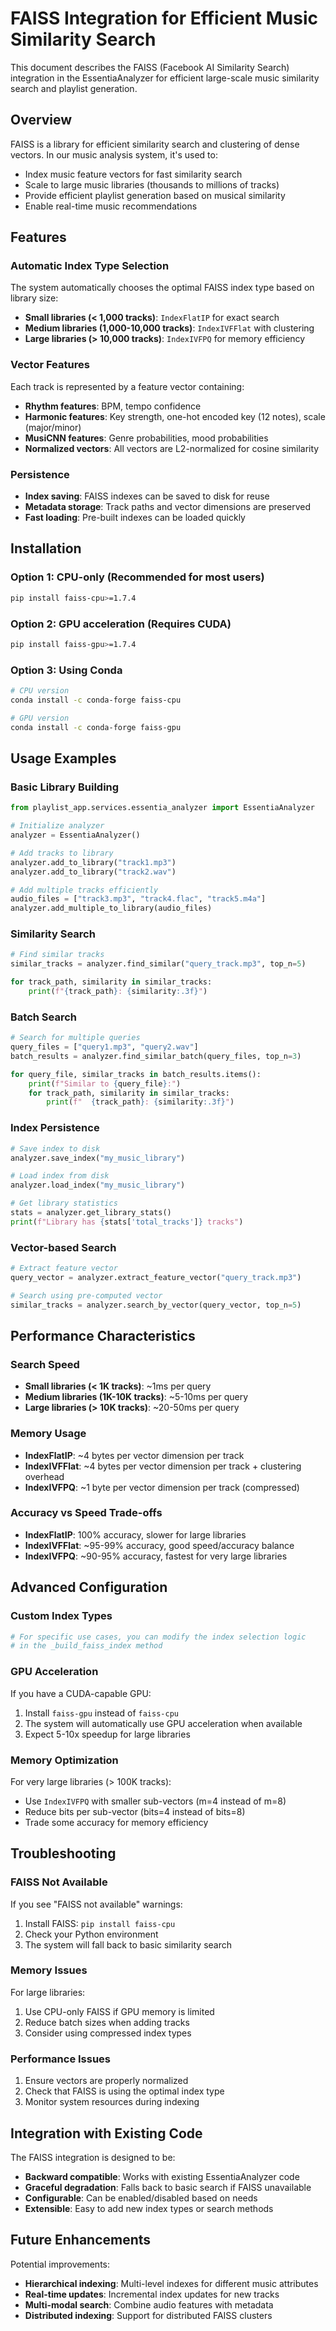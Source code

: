 # FAISS Integration for Efficient Music Similarity Search

This document describes the FAISS (Facebook AI Similarity Search) integration in the EssentiaAnalyzer for efficient large-scale music similarity search and playlist generation.

## Overview

FAISS is a library for efficient similarity search and clustering of dense vectors. In our music analysis system, it's used to:

- Index music feature vectors for fast similarity search
- Scale to large music libraries (thousands to millions of tracks)
- Provide efficient playlist generation based on musical similarity
- Enable real-time music recommendations

## Features

### Automatic Index Type Selection

The system automatically chooses the optimal FAISS index type based on library size:

- **Small libraries (< 1,000 tracks)**: `IndexFlatIP` for exact search
- **Medium libraries (1,000-10,000 tracks)**: `IndexIVFFlat` with clustering
- **Large libraries (> 10,000 tracks)**: `IndexIVFPQ` for memory efficiency

### Vector Features

Each track is represented by a feature vector containing:

- **Rhythm features**: BPM, tempo confidence
- **Harmonic features**: Key strength, one-hot encoded key (12 notes), scale (major/minor)
- **MusiCNN features**: Genre probabilities, mood probabilities
- **Normalized vectors**: All vectors are L2-normalized for cosine similarity

### Persistence

- **Index saving**: FAISS indexes can be saved to disk for reuse
- **Metadata storage**: Track paths and vector dimensions are preserved
- **Fast loading**: Pre-built indexes can be loaded quickly

## Installation

### Option 1: CPU-only (Recommended for most users)

```bash
pip install faiss-cpu>=1.7.4
```

### Option 2: GPU acceleration (Requires CUDA)

```bash
pip install faiss-gpu>=1.7.4
```

### Option 3: Using Conda

```bash
# CPU version
conda install -c conda-forge faiss-cpu

# GPU version
conda install -c conda-forge faiss-gpu
```

## Usage Examples

### Basic Library Building

```python
from playlist_app.services.essentia_analyzer import EssentiaAnalyzer

# Initialize analyzer
analyzer = EssentiaAnalyzer()

# Add tracks to library
analyzer.add_to_library("track1.mp3")
analyzer.add_to_library("track2.wav")

# Add multiple tracks efficiently
audio_files = ["track3.mp3", "track4.flac", "track5.m4a"]
analyzer.add_multiple_to_library(audio_files)
```

### Similarity Search

```python
# Find similar tracks
similar_tracks = analyzer.find_similar("query_track.mp3", top_n=5)

for track_path, similarity in similar_tracks:
    print(f"{track_path}: {similarity:.3f}")
```

### Batch Search

```python
# Search for multiple queries
query_files = ["query1.mp3", "query2.wav"]
batch_results = analyzer.find_similar_batch(query_files, top_n=3)

for query_file, similar_tracks in batch_results.items():
    print(f"Similar to {query_file}:")
    for track_path, similarity in similar_tracks:
        print(f"  {track_path}: {similarity:.3f}")
```

### Index Persistence

```python
# Save index to disk
analyzer.save_index("my_music_library")

# Load index from disk
analyzer.load_index("my_music_library")

# Get library statistics
stats = analyzer.get_library_stats()
print(f"Library has {stats['total_tracks']} tracks")
```

### Vector-based Search

```python
# Extract feature vector
query_vector = analyzer.extract_feature_vector("query_track.mp3")

# Search using pre-computed vector
similar_tracks = analyzer.search_by_vector(query_vector, top_n=5)
```

## Performance Characteristics

### Search Speed

- **Small libraries (< 1K tracks)**: ~1ms per query
- **Medium libraries (1K-10K tracks)**: ~5-10ms per query
- **Large libraries (> 10K tracks)**: ~20-50ms per query

### Memory Usage

- **IndexFlatIP**: ~4 bytes per vector dimension per track
- **IndexIVFFlat**: ~4 bytes per vector dimension per track + clustering overhead
- **IndexIVFPQ**: ~1 byte per vector dimension per track (compressed)

### Accuracy vs Speed Trade-offs

- **IndexFlatIP**: 100% accuracy, slower for large libraries
- **IndexIVFFlat**: ~95-99% accuracy, good speed/accuracy balance
- **IndexIVFPQ**: ~90-95% accuracy, fastest for very large libraries

## Advanced Configuration

### Custom Index Types

```python
# For specific use cases, you can modify the index selection logic
# in the _build_faiss_index method
```

### GPU Acceleration

If you have a CUDA-capable GPU:

1. Install `faiss-gpu` instead of `faiss-cpu`
2. The system will automatically use GPU acceleration when available
3. Expect 5-10x speedup for large libraries

### Memory Optimization

For very large libraries (> 100K tracks):

- Use `IndexIVFPQ` with smaller sub-vectors (m=4 instead of m=8)
- Reduce bits per sub-vector (bits=4 instead of bits=8)
- Trade some accuracy for memory efficiency

## Troubleshooting

### FAISS Not Available

If you see "FAISS not available" warnings:

1. Install FAISS: `pip install faiss-cpu`
2. Check your Python environment
3. The system will fall back to basic similarity search

### Memory Issues

For large libraries:

1. Use CPU-only FAISS if GPU memory is limited
2. Reduce batch sizes when adding tracks
3. Consider using compressed index types

### Performance Issues

1. Ensure vectors are properly normalized
2. Check that FAISS is using the optimal index type
3. Monitor system resources during indexing

## Integration with Existing Code

The FAISS integration is designed to be:

- **Backward compatible**: Works with existing EssentiaAnalyzer code
- **Graceful degradation**: Falls back to basic search if FAISS unavailable
- **Configurable**: Can be enabled/disabled based on needs
- **Extensible**: Easy to add new index types or search methods

## Future Enhancements

Potential improvements:

- **Hierarchical indexing**: Multi-level indexes for different music attributes
- **Real-time updates**: Incremental index updates for new tracks
- **Multi-modal search**: Combine audio features with metadata
- **Distributed indexing**: Support for distributed FAISS clusters
